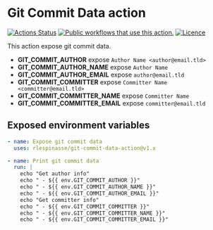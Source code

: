 # Git Commit Data action

[![Actions Status][1]][2]
[![Public workflows that use this action.][3]][4]
[![Licence][5]][6]

This action expose git commit data.

- **GIT_COMMIT_AUTHOR** expose `Author Name <author@email.tld>`
- **GIT_COMMIT_AUTHOR_NAME** expose `Author Name`
- **GIT_COMMIT_AUTHOR_EMAIL** expose `author@email.tld`
- **GIT_COMMIT_COMMITTER** expose `Committer Name <committer@email.tld>`
- **GIT_COMMIT_COMMITTER_NAME** expose `Committer Name`
- **GIT_COMMIT_COMMITTER_EMAIL** expose `committer@email.tld`

## Exposed environment variables

```yaml
- name: Expose git commit data
  uses: rlespinasse/git-commit-data-action@v1.x

- name: Print git commit data
  run: |
    echo "Get author info"
    echo " - ${{ env.GIT_COMMIT_AUTHOR }}"
    echo " - ${{ env.GIT_COMMIT_AUTHOR_NAME }}"
    echo " - ${{ env.GIT_COMMIT_AUTHOR_EMAIL }}"
    echo "Get committer info"
    echo " - ${{ env.GIT_COMMIT_COMMITTER }}"
    echo " - ${{ env.GIT_COMMIT_COMMITTER_NAME }}"
    echo " - ${{ env.GIT_COMMIT_COMMITTER_EMAIL }}"
```

[1]: https://github.com/rlespinasse/git-commit-data-action/workflows/Build/badge.svg
[2]: https://github.com/rlespinasse/git-commit-data-action/actions
[3]: https://img.shields.io/endpoint?url=https%3A%2F%2Fapi-git-master.endbug.vercel.app%2Fapi%2Fgithub-actions%2Fused-by%3Faction%3Drlespinasse%2Fgit-commit-data-action%26badge%3Dtrue
[4]: https://github.com/search?o=desc&q=rlespinasse/git-commit-data-action+path%3A.github%2Fworkflows+language%3AYAML&s=&type=Code
[5]: https://img.shields.io/github/license/rlespinasse/git-commit-data-action
[6]: https://github.com/rlespinasse/git-commit-data-action/blob/v1.x/LICENSE
